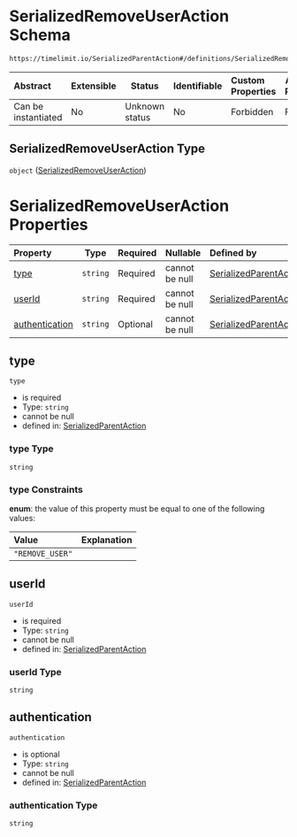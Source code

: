 # SerializedRemoveUserAction Schema

```txt
https://timelimit.io/SerializedParentAction#/definitions/SerializedRemoveUserAction
```




| Abstract            | Extensible | Status         | Identifiable | Custom Properties | Additional Properties | Access Restrictions | Defined In                                                                                        |
| :------------------ | ---------- | -------------- | ------------ | :---------------- | --------------------- | ------------------- | ------------------------------------------------------------------------------------------------- |
| Can be instantiated | No         | Unknown status | No           | Forbidden         | Forbidden             | none                | [SerializedParentAction.schema.json\*](SerializedParentAction.schema.json "open original schema") |

## SerializedRemoveUserAction Type

`object` ([SerializedRemoveUserAction](serializedparentaction-definitions-serializedremoveuseraction.md))

# SerializedRemoveUserAction Properties

| Property                          | Type     | Required | Nullable       | Defined by                                                                                                                                                                                                                                |
| :-------------------------------- | -------- | -------- | -------------- | :---------------------------------------------------------------------------------------------------------------------------------------------------------------------------------------------------------------------------------------- |
| [type](#type)                     | `string` | Required | cannot be null | [SerializedParentAction](serializedparentaction-definitions-serializedremoveuseraction-properties-type.md "https&#x3A;//timelimit.io/SerializedParentAction#/definitions/SerializedRemoveUserAction/properties/type")                     |
| [userId](#userid)                 | `string` | Required | cannot be null | [SerializedParentAction](serializedparentaction-definitions-serializedremoveuseraction-properties-userid.md "https&#x3A;//timelimit.io/SerializedParentAction#/definitions/SerializedRemoveUserAction/properties/userId")                 |
| [authentication](#authentication) | `string` | Optional | cannot be null | [SerializedParentAction](serializedparentaction-definitions-serializedremoveuseraction-properties-authentication.md "https&#x3A;//timelimit.io/SerializedParentAction#/definitions/SerializedRemoveUserAction/properties/authentication") |

## type




`type`

-   is required
-   Type: `string`
-   cannot be null
-   defined in: [SerializedParentAction](serializedparentaction-definitions-serializedremoveuseraction-properties-type.md "https&#x3A;//timelimit.io/SerializedParentAction#/definitions/SerializedRemoveUserAction/properties/type")

### type Type

`string`

### type Constraints

**enum**: the value of this property must be equal to one of the following values:

| Value           | Explanation |
| :-------------- | ----------- |
| `"REMOVE_USER"` |             |

## userId




`userId`

-   is required
-   Type: `string`
-   cannot be null
-   defined in: [SerializedParentAction](serializedparentaction-definitions-serializedremoveuseraction-properties-userid.md "https&#x3A;//timelimit.io/SerializedParentAction#/definitions/SerializedRemoveUserAction/properties/userId")

### userId Type

`string`

## authentication




`authentication`

-   is optional
-   Type: `string`
-   cannot be null
-   defined in: [SerializedParentAction](serializedparentaction-definitions-serializedremoveuseraction-properties-authentication.md "https&#x3A;//timelimit.io/SerializedParentAction#/definitions/SerializedRemoveUserAction/properties/authentication")

### authentication Type

`string`
